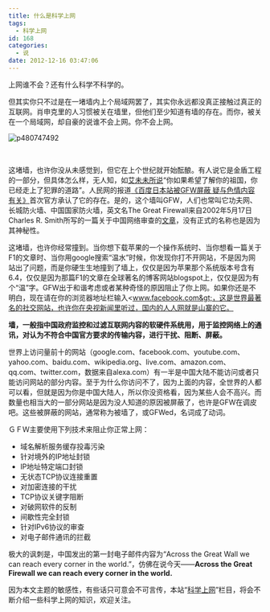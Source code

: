 ```yaml
---
title: 什么是科学上网
tags:
  - 科学上网
id: 168
categories:
  - 说
date: 2012-12-16 03:47:06
---
```


上网谁不会？还有什么科学不科学的。

但其实你只不过是在一堵墙内上个局域网罢了，其实你永远都没真正接触过真正的互联网。肖申克里的人习惯被关在墙里，但他们至少知道有墙的存在。而你，被关在一个局域网，却自豪的说谁不会上网。你不会上网。

![p480747492](http://www.itoldme.net/wordpress/wp-content/uploads/2012/12/p480747492.jpg)

&nbsp;

这堵墙，也许你没从未感觉到，但它在上个世纪就开始酝酿。有人说它是金盾工程的一部分，但具体怎么样，无人知，如[艾未未所说](https://twitter.com/aiww/status/11283531462)“你如果希望了解你的祖国，你已经走上了犯罪的道路”。人民网的报道[《百度日本站被GFW屏蔽 疑与色情内容有关》](http://japan.people.com.cn/GB/35463/35484/5620011.html)首次官方承认了它的存在。是的，这个墙叫GFW，人们也常叫它功夫网、长城防火墙、中国国家防火墙，英文名The Great Firewall来自2002年5月17日Charles R. Smith所写的一篇关于中国网络审查的[文章](http://archive.newsmax.com/archives/articles/2002/5/17/25858.shtml)，没有正式的名称也是因为其神秘性。

这堵墙，也许你经常撞到。当你想下载苹果的一个操作系统时、当你想看一篇关于F1的文章时、当你用google搜索“温水”时候，你发现你打不开网站，不是因为网站出了问题，而是你硬生生地撞到了墙上，仅仅是因为苹果那个系统版本号含有6.4，仅仅是因为那篇F1的文章在全球著名的博客网站blogspot上，仅仅是因为有个“温”字。GFW出于和谐考虑或者某种奇怪的原因阻止了你上网。如果你还是不明白，现在请在你的浏览器地址栏输入&lt;www.facebook.com&gt;，这是世界最著名的社交网站，也许你在央视新闻里听过，国内的人人网就是山寨的它。

**墙，一般指中国政府监控和过滤互联网内容的软硬件系统用，用于监控网络上的通讯，对认为不符合中国官方要求的传输内容，进行干扰、阻断、屏蔽。**

世界上访问量前十的网站（google.com、facebook.com、youtube.com、yahoo.com、baidu.com、wikipedia.org、live.com、amazon.com、qq.com、twitter.com，数据来自alexa.com）有一半是中国大陆不能访问或者只能访问网站的部分内容。至于为什么你访问不了，因为上面的内容，全世界的人都可以看，但就是因为你是中国大陆人，所以你没资格看，因为某些人会不高兴。而数量也相当大的一部分网站是因为没人知道的原因被屏蔽了，也许是GFW在调皮吧。这些被屏蔽的网站，通常称为被墙了，或GFWed，名词成了动词。

ＧＦＷ主要使用下列技术来阻止你正常上网：

*   域名解析服务缓存投毒污染
*   针对境外的IP地址封锁
*   IP地址特定端口封锁
*   无状态TCP协议连接重置
*   对加密连接的干扰
*   TCP协议关键字阻断
*   对破网软件的反制
*   间歇性完全封锁
*   针对IPv6协议的审查
*   对电子邮件通讯的拦截

极大的讽刺是，中国发出的第一封电子邮件内容为“Across the Great Wall we can reach every corner in the world.”，仿佛在说今天——**Across the Great Firewall we can reach every corner in the world.**

因为本文主题的敏感性，有些话只可意会不可言传，本站“[科学上网](http://www.itoldme.net/archives/tag/%E7%A7%91%E5%AD%A6%E4%B8%8A%E7%BD%91)”栏目，将会不断介绍一些科学上网的知识，欢迎关注。